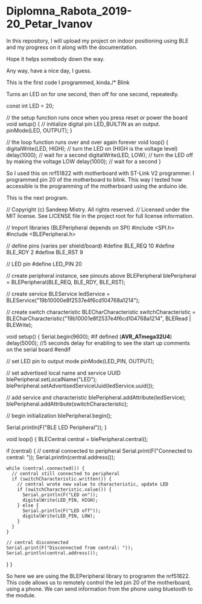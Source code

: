 # Diplomna_Rabota_2019-20_Petar_Ivanov
In this repository, I will upload my project on indoor positioning using BLE and my progress on it along with the documentation.

Hope it helps somebody down the way.

Any way, have a nice day, I guess.

This is the first code I programmed, kinda./*
  Blink

  Turns an LED on for one second, then off for one second, repeatedly.



const int LED = 20; 
 
// the setup function runs once when you press reset or power the board
void setup() {
  // initialize digital pin LED_BUILTIN as an output.
  pinMode(LED, OUTPUT);
}

// the loop function runs over and over again forever
void loop() {
  digitalWrite(LED, HIGH);   // turn the LED on (HIGH is the voltage level)
  delay(1000);                       // wait for a second
  digitalWrite(LED, LOW);    // turn the LED off by making the voltage LOW
  delay(1000);                       // wait for a second
}

So I used this on nrf51822 with motherboard with ST-Link V2 programmer. I programmed pin 20 of the motherboard to blink. 
This way I tested  how accessible is the programming of the motherboard using the arduino ide.

This is the next program.

// Copyright (c) Sandeep Mistry. All rights reserved.
// Licensed under the MIT license. See LICENSE file in the project root for full license information.

// Import libraries (BLEPeripheral depends on SPI)
#include <SPI.h>
#include <BLEPeripheral.h>

// define pins (varies per shield/board)
#define BLE_REQ   10
#define BLE_RDY   2
#define BLE_RST   9

// LED pin
#define LED_PIN   20

// create peripheral instance, see pinouts above
BLEPeripheral            blePeripheral        = BLEPeripheral(BLE_REQ, BLE_RDY, BLE_RST);

// create service
BLEService               ledService           = BLEService("19b10000e8f2537e4f6cd104768a1214");

// create switch characteristic
BLECharCharacteristic    switchCharacteristic = BLECharCharacteristic("19b10001e8f2537e4f6cd104768a1214", BLERead | BLEWrite);

void setup() {
  Serial.begin(9600);
#if defined (__AVR_ATmega32U4__)
  delay(5000);  //5 seconds delay for enabling to see the start up comments on the serial board
#endif

  // set LED pin to output mode
  pinMode(LED_PIN, OUTPUT);

  // set advertised local name and service UUID
  blePeripheral.setLocalName("LED");
  blePeripheral.setAdvertisedServiceUuid(ledService.uuid());

  // add service and characteristic
  blePeripheral.addAttribute(ledService);
  blePeripheral.addAttribute(switchCharacteristic);

  // begin initialization
  blePeripheral.begin();

  Serial.println(F("BLE LED Peripheral"));
}

void loop() {
  BLECentral central = blePeripheral.central();

  if (central) {
    // central connected to peripheral
    Serial.print(F("Connected to central: "));
    Serial.println(central.address());

    while (central.connected()) {
      // central still connected to peripheral
      if (switchCharacteristic.written()) {
        // central wrote new value to characteristic, update LED
        if (switchCharacteristic.value()) {
          Serial.println(F("LED on"));
          digitalWrite(LED_PIN, HIGH);
        } else {
          Serial.println(F("LED off"));
          digitalWrite(LED_PIN, LOW);
        }
      }
    }

    // central disconnected
    Serial.print(F("Disconnected from central: "));
    Serial.println(central.address());
  }
}

So here we are using the BLEPeripheral library to programm the nrf51822.
This code allows us to remotely control the led pin 20 of the motherboard, using a phone.
We can send information from the phone using bluetooth to the module.

